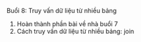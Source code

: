 Buổi 8: Truy vấn dữ liệu từ nhiều bảng 
1. Hoàn thành phần bài về nhà buổi 7
2. Cách truy vấn dữ liệu từ nhiều bảng: join